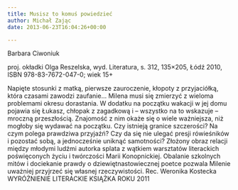 ```yaml
---
title: Musisz to komuś powiedzieć
author: Michał Zając
date: 2013-06-23T16:04:26+00:00

---
```

Barbara Ciwoniuk

proj. okładki Olga Reszelska, wyd. Literatura, s. 312, 135&#215;205, Łódź 2010, ISBN 978-83-7672-047-0; wiek 15+


  Napięte stosunki z matką, pierwsze zauroczenie, kłopoty z przyjaciółką, która czasami zawodzi zaufanie… Milena musi się zmierzyć z wieloma problemami okresu dorastania. W dodatku na początku wakacji w jej domu pojawia się Łukasz, chłopak z zagadkową i – wszystko na to wskazuje – mroczną przeszłością. Znajomość z nim okaże się o wiele ważniejsza, niż mogłoby się wydawać na początku. Czy istnieją granice szczerości? Na czym polega prawdziwa przyjaźń? Czy da się nie ulegać presji rówieśników i pozostać sobą, a jednocześnie uniknąć samotności? Złożony obraz relacji między młodymi ludźmi autorka splata z wątkiem warsztatów literackich poświęconych życiu i twórczości Marii Konopnickiej. Obalanie szkolnych mitów i dociekanie prawdy o dziewiętnastowiecznej poetce pozwala Milenie uważniej przyjrzeć się własnej rzeczywistości. Rec. Weronika Kostecka
WYRÓŻNIENIE LITERACKIE KSIĄŻKA ROKU 2011
